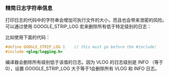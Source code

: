 ### 精简日志字符串信息

打印日志的代码中的字符串会增加可执行文件的大小，而且也会带来泄密的风险。可以通过使用 GOOGLE_STRIP_LOG 宏来删除所有低于特定级别的日志：

比如使用下面的代码：

```cpp
#define GOOGLE_STRIP_LOG 1    // this must go before the #include!
#include <glog/logging.h>
```

编译器会删除所有级别低于该值的日志。因为 VLOG 的日志级别是 INFO （等于0），设置 GOOGLE_STRIP_LOG 大于等于1会删除所有 VLOG 和 INFO 日志。

